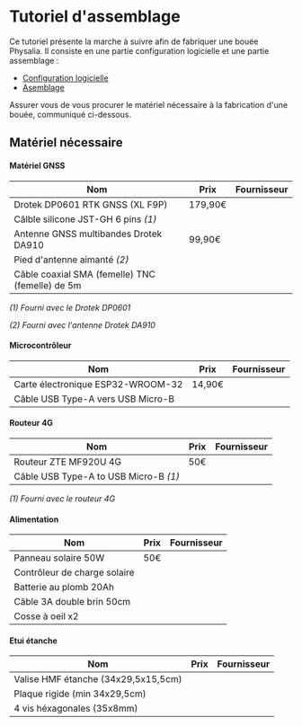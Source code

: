 Tutoriel d'assemblage
=====================

Ce tutoriel présente la marche à suivre afin de fabriquer une bouée Physalia. Il consiste en une partie configuration logicielle et une partie assemblage :

- [Configuration logicielle](software_config.md)
- [Asemblage](assembly.md)

Assurer vous de vous procurer le matériel nécessaire à la fabrication d'une bouée, communiqué ci-dessous.

## Matériel nécessaire
#### Matériel GNSS

|**Nom**|**Prix**|**Fournisseur**|
|------------------|---------|------------|
|Drotek DP0601 RTK GNSS (XL F9P)|179,90€|
|Câlble silicone JST-GH 6 pins *(1)*||
|Antenne GNSS multibandes Drotek DA910|99,90€|
|Pied d'antenne aimanté *(2)*||
|Câble coaxial SMA (femelle) TNC (femelle) de 5m||

*(1) Fourni avec le Drotek DP0601*

*(2) Fourni avec l'antenne Drotek DA910*

#### Microcontrôleur
|**Nom**|**Prix**|**Fournisseur**|
|------------------|---------|------------|
|Carte électronique ESP32-WROOM-32|14,90€|
|Câble USB Type-A vers USB Micro-B||

#### Routeur 4G
|**Nom**|**Prix**|**Fournisseur**|
|------------------|---------|------------|
|Routeur ZTE MF920U 4G|50€|
|Câble USB Type-A to USB Micro-B *(1)*||

*(1) Fourni avec le routeur 4G*

#### Alimentation
|**Nom**|**Prix**|**Fournisseur**|
|------------------|---------|------------|
|Panneau solaire 50W|50€|
|Contrôleur de charge solaire||
|Batterie au plomb 20Ah||
|Câble 3A double brin 50cm||
|Cosse à oeil x2||

#### Etui étanche
|**Nom**|**Prix**|**Fournisseur**|
|------------------|---------|------------|
|Valise HMF étanche (34x29,5x15,5cm)||
|Plaque rigide (min 34x29,5cm)||
|4 vis héxagonales (35x8mm)||